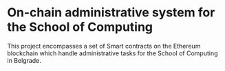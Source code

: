 # On-chain administrative system for the School of Computing
This project encompasses a set of Smart contracts on the Ethereum blockchain which handle administrative tasks for the School of Computing in Belgrade.


